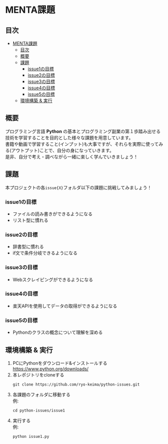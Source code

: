 # MENTA課題

## 目次

- [MENTA課題](#menta課題)
  - [目次](#目次)
  - [概要](#概要)
  - [課題](#課題)
    - [issue1の目標](#issue1の目標)
    - [issue2の目標](#issue2の目標)
    - [issue3の目標](#issue3の目標)
    - [issue4の目標](#issue4の目標)
    - [issue5の目標](#issue5の目標)
  - [環境構築 & 実行](#環境構築--実行)

## 概要

プログラミング言語 **Python** の基本とプログラミング副業の第１歩踏み出せる技術を学習することを目的とした様々な課題を用意しています。  
書籍や動画で学習すること(インプット)も大事ですが、それらを実際に使ってみる(アウトプット)ことで、自分の身になっていきます。  
是非、自分で考え・調べながら一緒に楽しく学んでいきましょう！

## 課題

本プロジェクトの各`issue{X}`フォルダ以下の課題に挑戦してみましょう！

### issue1の目標

- ファイルの読み書きができるようになる
- リスト型に慣れる

### issue2の目標

- 辞書型に慣れる
- if文で条件分岐できるようになる

### issue3の目標

- Webスクレイピングができるようになる

### issue4の目標

-  楽天APIを使用してデータの取得ができるようになる

### issue5の目標

- Pythonのクラスの概念について理解を深める

## 環境構築 & 実行

1. PCにPythonをダウンロード&インストールする  
   https://www.python.org/downloads/
2. 本レポジトリをcloneする
    ```shell
    git clone https://github.com/ryo-keima/python-issues.git
    ```
3. 各課題のフォルダに移動する  
    例:
    ```shell
    cd python-issues/issue1
    ```
4. 実行する  
   例: 
   ```shell
   python issue1.py
   ```